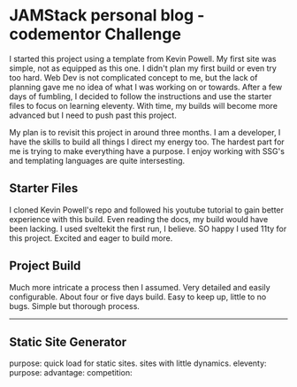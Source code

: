 # JAMStack personal blog - codementor Challenge

I started this project using a template from Kevin Powell. My first site was simple, not as equipped as this one. I didn't plan my first build or even try too hard. Web Dev is not  complicated concept to me, but the lack of planning gave me no idea of what I was working on or towards. After a few days of fumbling, I decided to follow the instructions and use the starter files to focus on learning eleventy. With time, my builds will become more advanced but I need to push past this project. 

My plan is to revisit this project in around three months. I am a developer, I have the skills to build all things I direct my energy too. The hardest part for me is trying to make everything have a purpose. I enjoy working with SSG's and templating languages are quite intersesting. 

## Starter Files
I cloned Kevin Powell's repo and followed his youtube tutorial to gain better experience with this build. Even reading the docs, my build would have been lacking. I used sveltekit the first run, I believe. SO happy I used 11ty for this project. Excited and eager to build more.

## Project Build
Much more intricate a process then I assumed. Very detailed and easily configurable. About four or five days build. Easy to keep up, little to no bugs. Simple but thorough process. 

---

Static Site Generator 
---
purpose: quick load for static sites. sites with little dynamics.
eleventy: 
    purpose:
    advantage:
    competition:

